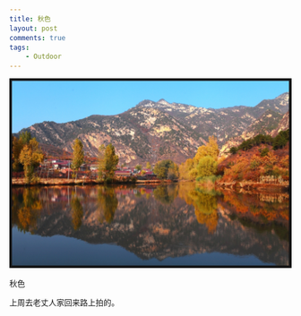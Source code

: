 ```yaml
--- 
title: 秋色
layout: post
comments: true
tags: 
    - Outdoor
---
```

![](/img/2014/10-27/1.JPG)

秋色

上周去老丈人家回来路上拍的。



